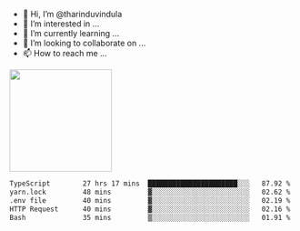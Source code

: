 - 👋 Hi, I’m @tharinduvindula
- 👀 I’m interested in ...
- 🌱 I’m currently learning ...
- 💞️ I’m looking to collaborate on ...
- 📫 How to reach me ...

<!---
tharinduvindula/tharinduvindula is a ✨ special ✨ repository because its `README.md` (this file) appears on your GitHub profile.
You can click the Preview link to take a look at your changes.
--->

<img height="180em" src="https://github-readme-stats.vercel.app/api?username=tharinduvindula&show_icons=true&hide_border=false&&count_private=true&include_all_commits=true" />


<!--START_SECTION:waka-->

```txt
TypeScript        27 hrs 17 mins  ██████████████████████░░░   87.92 %
yarn.lock         48 mins         ▓░░░░░░░░░░░░░░░░░░░░░░░░   02.62 %
.env file         40 mins         ▓░░░░░░░░░░░░░░░░░░░░░░░░   02.19 %
HTTP Request      40 mins         ▓░░░░░░░░░░░░░░░░░░░░░░░░   02.16 %
Bash              35 mins         ▒░░░░░░░░░░░░░░░░░░░░░░░░   01.91 %
```

<!--END_SECTION:waka-->
